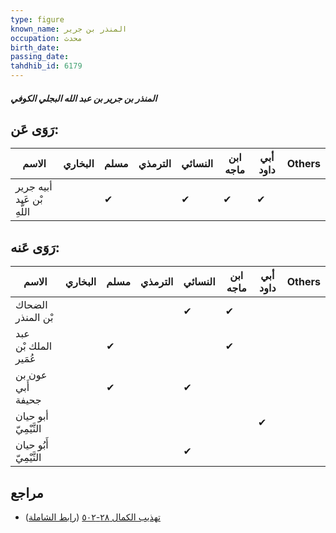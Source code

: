 ```yaml
---
type: figure
known_name: المنذر بن جرير
occupation: محدث
birth_date:
passing_date:
tahdhib_id: 6179
---
```

##### المنذر بن جرير بن عبد الله البجلي الكوفي

## رَوَى عَن:
| الاسم                      | البخاري | مسلم | الترمذي | النسائي | ابن ماجه | أبي داود | Others |
| -------------------------- | ------- | ---- | ------- | ------- | -------- | -------- | ------ |
| أبيه جرير بْن عَبد اللَّهِ |         | ✔    |         | ✔       | ✔        | ✔        |        |
## رَوَى عَنه:
| الاسم                  | البخاري | مسلم | الترمذي | النسائي | ابن ماجه | أبي داود | Others |
| ---------------------- | ------- | ---- | ------- | ------- | -------- | -------- | ------ |
| الضحاك بْن المنذر      |         |      |         | ✔       | ✔        |          |        |
| عبد الملك بْن عُمَير   |         | ✔    |         |         | ✔        |          |        |
| عون بن أَبي جحيفة      |         | ✔    |         | ✔       |          |          |        |
| أبو حيان التَّيْمِيّ   |         |      |         |         |          | ✔        |        |
| أَبُو حيان التَّيْمِيّ |         |      |         | ✔       |          |          |        |
## مراجع
- [تهذيب الكمال ٢٨-٥٠٢](obsidian://open?vault=Tahdhib-al-Kamal&file=Figures/٦١٧٩-المنذر%20بن%20جرير%20بن%20عبد%20الله%20البجلي%20الكوفي) ([رابط الشاملة](https://shamela.ws/book/3722/15477))